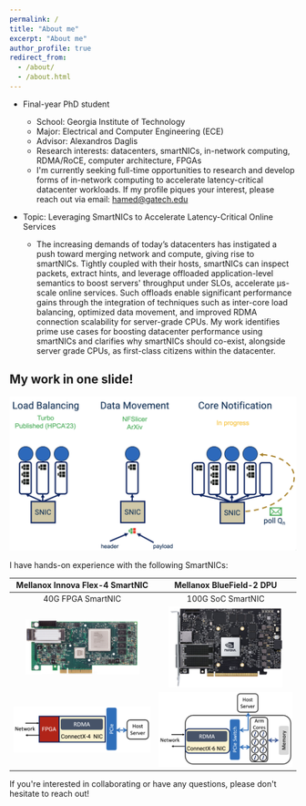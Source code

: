 ```yaml
---
permalink: /
title: "About me"
excerpt: "About me"
author_profile: true
redirect_from: 
  - /about/
  - /about.html
---
```


- Final-year PhD student
  - School: Georgia Institute of Technology
  - Major: Electrical and Computer Engineering (ECE) 
  - Advisor: Alexandros Daglis
  - Research interests: datacenters, smartNICs, in-network computing, RDMA/RoCE, computer architecture, FPGAs
  - I'm currently seeking full-time opportunities to research and develop forms of in-network computing to accelerate latency-critical datacenter workloads. If my profile piques your interest, please reach out via email: hamed@gatech.edu

- Topic: Leveraging SmartNICs to Accelerate Latency-Critical Online Services

  - The increasing demands of today’s datacenters has instigated a push toward merging network and compute, giving rise to smartNICs. Tightly coupled with their hosts, smartNICs can inspect packets, extract hints, and leverage offloaded application-level semantics to boost servers' throughput under SLOs, accelerate μs-scale online services. Such offloads enable significant performance gains through the integration of techniques such as inter-core load balancing, optimized data movement, and improved RDMA connection scalability for server-grade CPUs. My work identifies prime use cases for boosting datacenter performance using smartNICs and clarifies why smartNICs should co-exist, alongside server grade CPUs, as first-class citizens within the datacenter.


<!---
* In short, I enjoy building high performance systems (hardware and software)
-->

My work in one slide!
------
<p align="center">
<img src="../images/work_summary.png">
</p>

I have hands-on experience with the following SmartNICs:

| Mellanox Innova Flex-4 SmartNIC  | Mellanox BlueField-2 DPU |    
|:--------------------------------:|:------------------------:|
| 40G FPGA SmartNIC | 100G SoC SmartNIC |
| <img src="../images/innova.png" width="200"> | <img src="../images/bf2.png" width="200"> |
| <img src="../images/innova_diagram.png" width="500"> | <img src="../images/bf2_diagram.png" width="475"> |

<!---
| ![alt text](../images/innova.png) | ![alt text](../images/innova_diagram.png) |
| ![alt text](../images/bf2.png) | ![alt text](../images/bf2_diagram.png) |

- Mellanox Innova Flex-4 SmartNIC
  - 40G FPGA SmartNIC

<p align="center">
  <img src="../images/innova.png" width="200">
  <img src="../images/innova_diagram.png" width="500">
</p>


- Mellanox BlueField-2 DPU
  - 100G SoC SmartNIC

<p align="center">
  <img src="../images/bf2.png" width="200">
  <img src="../images/bf2_diagram.png" width="500">
</p>
-->

If you're interested in collaborating or have any questions, please don't hesitate to reach out!

<!---
Getting started
======
1. Register a GitHub account if you don't have one and confirm your e-mail (required!)
1. Fork [this repository](https://github.com/academicpages/academicpages.github.io) by clicking the "fork" button in the top right. 
1. Go to the repository's settings (rightmost item in the tabs that start with "Code", should be below "Unwatch"). Rename the repository "[your GitHub username].github.io", which will also be your website's URL.
1. Set site-wide configuration and create content & metadata (see below -- also see [this set of diffs](http://archive.is/3TPas) showing what files were changed to set up [an example site](https://getorg-testacct.github.io) for a user with the username "getorg-testacct")
1. Upload any files (like PDFs, .zip files, etc.) to the files/ directory. They will appear at https://[your GitHub username].github.io/files/example.pdf.  
1. Check status by going to the repository settings, in the "GitHub pages" section

Site-wide configuration
------
The main configuration file for the site is in the base directory in [_config.yml](https://github.com/academicpages/academicpages.github.io/blob/master/_config.yml), which defines the content in the sidebars and other site-wide features. You will need to replace the default variables with ones about yourself and your site's github repository. The configuration file for the top menu is in [_data/navigation.yml](https://github.com/academicpages/academicpages.github.io/blob/master/_data/navigation.yml). For example, if you don't have a portfolio or blog posts, you can remove those items from that navigation.yml file to remove them from the header. 

Create content & metadata
------
For site content, there is one markdown file for each type of content, which are stored in directories like _publications, _talks, _posts, _teaching, or _pages. For example, each talk is a markdown file in the [_talks directory](https://github.com/academicpages/academicpages.github.io/tree/master/_talks). At the top of each markdown file is structured data in YAML about the talk, which the theme will parse to do lots of cool stuff. The same structured data about a talk is used to generate the list of talks on the [Talks page](https://academicpages.github.io/talks), each [individual page](https://academicpages.github.io/talks/2012-03-01-talk-1) for specific talks, the talks section for the [CV page](https://academicpages.github.io/cv), and the [map of places you've given a talk](https://academicpages.github.io/talkmap.html) (if you run this [python file](https://github.com/academicpages/academicpages.github.io/blob/master/talkmap.py) or [Jupyter notebook](https://github.com/academicpages/academicpages.github.io/blob/master/talkmap.ipynb), which creates the HTML for the map based on the contents of the _talks directory).

**Markdown generator**

I have also created [a set of Jupyter notebooks](https://github.com/academicpages/academicpages.github.io/tree/master/markdown_generator
) that converts a CSV containing structured data about talks or presentations into individual markdown files that will be properly formatted for the academicpages template. The sample CSVs in that directory are the ones I used to create my own personal website at stuartgeiger.com. My usual workflow is that I keep a spreadsheet of my publications and talks, then run the code in these notebooks to generate the markdown files, then commit and push them to the GitHub repository.

How to edit your site's GitHub repository
------
Many people use a git client to create files on their local computer and then push them to GitHub's servers. If you are not familiar with git, you can directly edit these configuration and markdown files directly in the github.com interface. Navigate to a file (like [this one](https://github.com/academicpages/academicpages.github.io/blob/master/_talks/2012-03-01-talk-1.md) and click the pencil icon in the top right of the content preview (to the right of the "Raw | Blame | History" buttons). You can delete a file by clicking the trashcan icon to the right of the pencil icon. You can also create new files or upload files by navigating to a directory and clicking the "Create new file" or "Upload files" buttons. 

Example: editing a markdown file for a talk
![Editing a markdown file for a talk](/images/editing-talk.png)

For more info
------
More info about configuring academicpages can be found in [the guide](https://academicpages.github.io/markdown/). The [guides for the Minimal Mistakes theme](https://mmistakes.github.io/minimal-mistakes/docs/configuration/) (which this theme was forked from) might also be helpful.
-->
